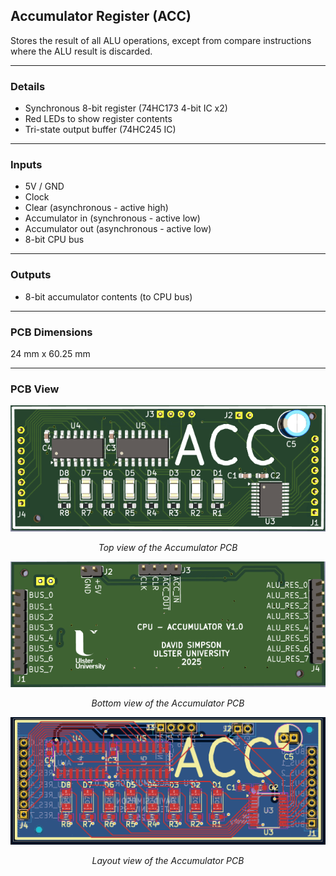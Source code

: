 ## Accumulator Register (ACC)

Stores the result of all ALU operations, except from compare instructions where the ALU result is discarded. 

---

### Details

- Synchronous 8-bit register (74HC173 4-bit IC x2)
- Red LEDs to show register contents
- Tri-state output buffer (74HC245 IC)

---

### Inputs

- 5V / GND
- Clock
- Clear (asynchronous - active high)
- Accumulator in (synchronous - active low)
- Accumulator out (asynchronous - active low)
- 8-bit CPU bus

---

### Outputs

- 8-bit accumulator contents (to CPU bus)

---

### PCB Dimensions

24 mm x 60.25 mm

---

### PCB View

<p align="center">
  <img src="../../images/acc_pcb_top.PNG" alt="accumulator pcb top" width="600"/>
</p>
<p align="center"><em>Top view of the Accumulator PCB</em></p>

<p align="center">
  <img src="../../images/acc_pcb_bottom.PNG" alt="accumulator pcb bottom" width="600"/>
</p>
<p align="center"><em>Bottom view of the Accumulator PCB</em></p>

<p align="center">
  <img src="../../images/acc_pcb_design.PNG" alt="accumulator pcb design" width="600"/>
</p>
<p align="center"><em>Layout view of the Accumulator PCB</em></p>
